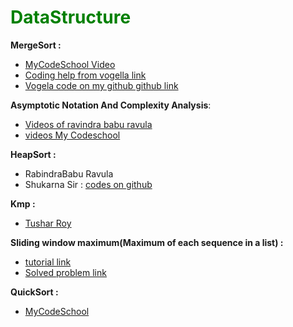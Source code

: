 <h1  style="color:green">DataStructure</h1>

**MergeSort :**
-   [MyCodeSchool Video](https://www.youtube.com/watch?v=TzeBrDU-JaY)
-   [Coding help from vogella link](https://www.vogella.com/tutorials/JavaAlgorithmsMergesort/article.html)
-  	[Vogela code on my github github link](https://github.com/hasib824/DataStructure/blob/master/Java_Implementations/MergeSortVogella.java)

**Asymptotic Notation And Complexity Analysis**:
- [Videos of ravindra babu ravula](https://www.youtube.com/watch?v=aGjL7YXI31Q&list=PLEbnTDJUr_IeHYw_sfBOJ6gk5pie0yP-0)
- [videos My Codeschool](http://mycodeschool.com/videos)

**HeapSort :**
 - RabindraBabu Ravula
 - Shukarna Sir : [codes on github](https://github.com/hasib824/Algorithm/blob/master/Java%20Implementation/HeapSort.java)

**Kmp :**
- [Tushar Roy](https://www.youtube.com/watch?v=CpZh4eF8QBw&list=PLrmLmBdmIlpvxhscYQdvfFNWU_pdkG5de)

**Sliding window maximum(Maximum of each sequence in a list) :**
-   [tutorial link](https://www.geeksforgeeks.org/sliding-window-maximum-maximum-of-all-subarrays-of-size-k/)
- 	[Solved problem link](https://github.com/hasib824/ProblemSolving/blob/master/LightOj/1087_ghajini.cpp)

**QuickSort :**
- [MyCodeSchool](http://mycodeschool.com/videos)

